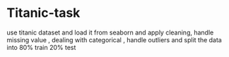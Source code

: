 # Titanic-task
use titanic dataset and load it from seaborn and apply cleaning, handle missing value , dealing with categorical , handle outliers and split the data into 80% train 20% test
